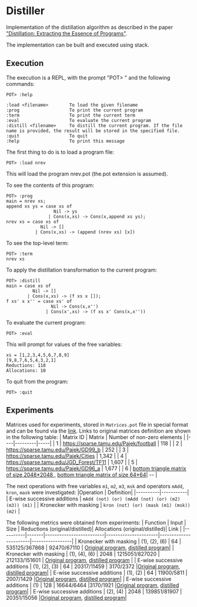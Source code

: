 # Distiller
Implementation of the distillation algorithm as described in the paper ["Distillation: Extracting the Essence of Programs"](https://dl.acm.org/doi/10.1145/1244381.1244391).

The implementation can be built and executed using stack.

## Execution 
The execution is a REPL, with the prompt "POT> " and the following commands:

```
POT> :help

:load <filename>        To load the given filename  
:prog                   To print the current program  
:term                   To print the current term  
:eval                   To evaluate the current program  
:distill <filename>     To distill the current program. If the file name is provided, the result will be stored in the specified file.  
:quit                   To quit  
:help                   To print this message  
```
The first thing to do is to load a program file:

```
POT> :load nrev
```

This will load the program nrev.pot (the.pot extension is assumed).

To see the contents of this program:

```
POT> :prog  
main = nrev xs;
append xs ys = case xs of
                  Nil -> ys
                | Cons(x,xs) -> Cons(x,append xs ys);
nrev xs = case xs of
             Nil -> []
           | Cons(x,xs) -> (append (nrev xs) [x])  
```

To see the top-level term:

```
POT> :term  
nrev xs
```

To apply the distillation transformation to the current program:
```
POT> :distill  
main = case xs of
          Nil -> []
        | Cons(x,xs) -> (f xs x []);
f xs' x x'' = case xs' of
                 Nil -> Cons(x,x'')
               | Cons(x',xs) -> (f xs x' Cons(x,x''))  
```

To evaluate the current program:
```
POT> :eval
```
This will prompt for values of the free variables:

```
xs = [1,2,3,4,5,6,7,8,9]
[9,8,7,6,5,4,3,2,1]
Reductions: 118
Allocations: 10  
```

To quit from the program:

```
POT> :quit
```

## Experiments
Matrices used for experiments, stored in `Matrices.pot` file in special format and can be found via the [link](https://github.com/YaccConstructor/Distiller/blob/d2e813f844e61916007d45195abfd8ccfeb8fd67/examples/Matrices.pot#L7). 
Links to original matrices definition are shown in the following table:
| Matrix ID | Matrix | Number of non-zero elements |
|----|---------|-----|
| 1 | https://sparse.tamu.edu/Pajek/football | 118 |
| 2 | https://sparse.tamu.edu/Pajek/GD99_b | 252 |
| 3 | https://sparse.tamu.edu/Pajek/Cities | 1,342 |
| 4 | https://sparse.tamu.edu/JGD_Forest/TF11 | 1,607 |
| 5 | https://sparse.tamu.edu/Pajek/GD96_a | 1,677 |
| 6 | [bottom triangle matrix of size 2048\*2048 ](https://github.com/YaccConstructor/Distiller/blob/d2e813f844e61916007d45195abfd8ccfeb8fd67/examples/Matrices.pot#L33), [bottom triangle matrix of size 64\*64](https://github.com/YaccConstructor/Distiller/blob/d2e813f844e61916007d45195abfd8ccfeb8fd67/examples/Matrices.pot#L38)| -- |


The next operations with free variables `m1`, `m2`, `m3`, `msk` and operators `mAdd`, `kron`, `mask` were investigated:
|Operation | Definition|
|----------|-----------|
| E-wise successive additions | `mAdd (not) (or) (mAdd (not) (or) (m2) (m3)) (m1)` |
| Kronecker with masking | `kron (not) (or) (mask (m1) (msk)) (m2)` |

The following metrics were obtained from experiments:
| Function | Input | Size  | Reductions (original/distilled)| Allocations (original/distilled)| Link |
|----------|-------|-------------------------|----------------------|-----------------------|-----------------|
| Kronecker with masking | (1), (2), (6) | 64 | 535125/367868 | 92470/67110 | [Original program](https://github.com/YaccConstructor/Distiller/blob/3340108d7138d4f663d921f883e31b880107c677/examples/KronMask.pot#L5), [distilled program](https://github.com/YaccConstructor/Distiller/blob/3340108d7138d4f663d921f883e31b880107c677/examples/KronMaskDistilled.pot#L6)|
| Kronecker with masking | (1), (4), (6) | 2048 | 1215051/827020 | 212133/151601 | [Original program](https://github.com/YaccConstructor/Distiller/blob/3340108d7138d4f663d921f883e31b880107c677/examples/KronMask.pot#L5), [distilled program](https://github.com/YaccConstructor/Distiller/blob/3340108d7138d4f663d921f883e31b880107c677/examples/KronMaskDistilled.pot#L6) |
| E-wise successive additions | (1), (2), (3) | 64 | 20317/11459 | 3170/2372 |[Original program](https://github.com/YaccConstructor/Distiller/blob/3340108d7138d4f663d921f883e31b880107c677/examples/MAdds.pot#L5), [distilled program](https://github.com/YaccConstructor/Distiller/blob/3340108d7138d4f663d921f883e31b880107c677/examples/MAddsDistilled.pot#L5)|
| E-wise successive additions | (1), (2) | 64 | 11900/5811 | 2007/1429 |[Original program](https://github.com/YaccConstructor/Distiller/blob/3340108d7138d4f663d921f883e31b880107c677/examples/MAdds.pot#L5), [distilled program](https://github.com/YaccConstructor/Distiller/blob/3340108d7138d4f663d921f883e31b880107c677/examples/MAddsDistilled.pot#L5)|
| E-wise successive additions | (1) | 128 |  16644/6464 |3170/1921 |[Original program](https://github.com/YaccConstructor/Distiller/blob/3340108d7138d4f663d921f883e31b880107c677/examples/MAdds.pot#L5), [distilled program](https://github.com/YaccConstructor/Distiller/blob/3340108d7138d4f663d921f883e31b880107c677/examples/MAddsDistilled.pot#L5)|
| E-wise successive additions | (2), (4) | 2048 | 139851/81907 | 20351/15056 |[Original program](https://github.com/YaccConstructor/Distiller/blob/3340108d7138d4f663d921f883e31b880107c677/examples/MAdds.pot#L5), [distilled program](https://github.com/YaccConstructor/Distiller/blob/3340108d7138d4f663d921f883e31b880107c677/examples/MAddsDistilled.pot#L5)|
